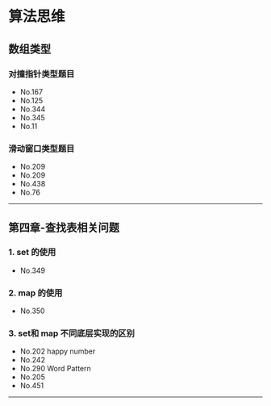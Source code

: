 # 算法思维

## 数组类型

### 对撞指针类型题目

* No.167
* No.125
* No.344
* No.345
* No.11

### 滑动窗口类型题目

* No.209
* No.209
* No.438
* No.76

----------------

## 第四章-查找表相关问题

### 1. set 的使用

* No.349

### 2. map 的使用

* No.350

### 3. set和 map 不同底层实现的区别

* No.202 happy number
* No.242
* No.290 Word Pattern
* No.205
* No.451

----------------